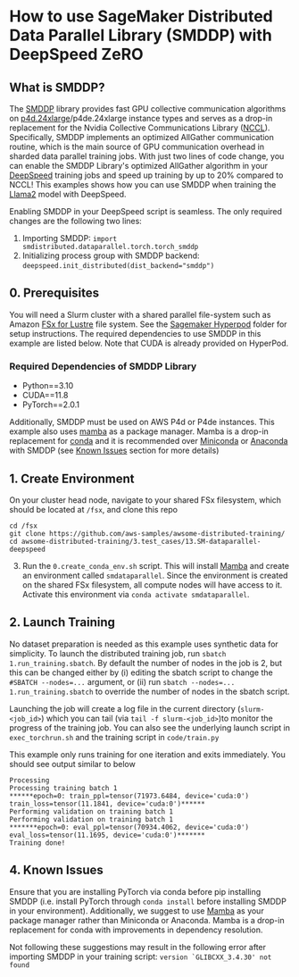 # How to use SageMaker Distributed Data Parallel Library (SMDDP) with DeepSpeed ZeRO

## What is SMDDP?
The [SMDDP](https://docs.aws.amazon.com/sagemaker/latest/dg/data-parallel.html) library provides fast GPU collective communication algorithms on [p4d.24xlarge](https://aws.amazon.com/ec2/instance-types/p4/)/p4de.24xlarge instance types and serves as a drop-in replacement for the Nvidia Collective Communications Library ([NCCL](https://developer.nvidia.com/nccl)).  Specifically, SMDDP implements an optimized AllGather communication routine, which is the main source of GPU communication overhead in sharded data parallel training jobs.  With just two lines of code change, you can enable the SMDDP Library's optimized AllGather algorithm in your [DeepSpeed](https://github.com/microsoft/DeepSpeed) training jobs and speed up training by up to 20% compared to NCCL!  This examples shows how you can use SMDDP when training the [Llama2](https://ai.meta.com/llama/) model with DeepSpeed.  

Enabling SMDDP in your DeepSpeed script is seamless.  The only required changes are the following two lines:
1. Importing SMDDP: `import smdistributed.dataparallel.torch.torch_smddp`
2. Initializing process group with SMDDP backend: `deepspeed.init_distributed(dist_backend="smddp")`

## 0. Prerequisites
You will need a Slurm cluster with a shared parallel file-system such as Amazon [FSx for Lustre](https://docs.aws.amazon.com/fsx/latest/LustreGuide/getting-started.html) file system.  See the [Sagemaker Hyperpod](https://github.com/aws-samples/awsome-distributed-training/tree/main/1.architectures/5.sagemaker-hyperpod) folder for setup instructions. The required dependencies to use SMDDP in this example are listed below.  Note that CUDA is already provided on HyperPod.

### Required Dependencies of SMDDP Library
* Python==3.10
* CUDA==11.8
* PyTorch==2.0.1

Additionally, SMDDP must be used on AWS P4d or P4de instances.  This example also uses [mamba](https://github.com/mamba-org/mamba) as a package manager.  Mamba is a drop-in replacement for [conda](https://conda.io/projects/conda/en/latest/index.html) and it is recommended over [Miniconda](https://docs.conda.io/projects/miniconda/en/latest/) or [Anaconda](https://www.anaconda.com/) with SMDDP (see [Known Issues](#4-known-issues) section for more details)

## 1. Create Environment 
On your cluster head node, navigate to your shared FSx filesystem, which should be located at `/fsx`, and clone this repo
```
cd /fsx
git clone https://github.com/aws-samples/awsome-distributed-training/
cd awsome-distributed-training/3.test_cases/13.SM-dataparallel-deepspeed
```
3. Run the `0.create_conda_env.sh` script.  This will install [Mamba](https://github.com/mamba-org/mamba) and create an environment called `smdataparallel`.   Since the environment is created on the shared FSx filesystem, all compute nodes will have access to it.  Activate this environment via `conda activate smdataparallel`.

## 2. Launch Training
No dataset preparation is needed as this example uses synthetic data for simplicity. To launch the distributed training job, run `sbatch 1.run_training.sbatch`. By default the number of nodes in the job is 2, but this can be changed either by (i) editing the sbatch script to change the `#SBATCH --nodes=...` argument, or (ii) run `sbatch --nodes=... 1.run_training.sbatch` to override the number of nodes in the sbatch script.

Launching the job will create a log file in the current directory (`slurm-<job_id>`)  which you can tail (via `tail -f slurm-<job_id>`)to monitor the progress of the training job.  You can also see the underlying launch script in `exec_torchrun.sh` and the training script in `code/train.py`

This example only runs training for one iteration and exits immediately.  You should see output similar to below
```
Processing
Processing training batch 1
******epoch=0: train_ppl=tensor(71973.6484, device='cuda:0') train_loss=tensor(11.1841, device='cuda:0')******
Performing validation on training batch 1
Performing validation on training batch 1
*******epoch=0: eval_ppl=tensor(70934.4062, device='cuda:0') eval_loss=tensor(11.1695, device='cuda:0')*******
Training done!
```
## 4. Known Issues
Ensure that you are installing PyTorch via conda before pip installing SMDDP (i.e. install PyTorch through `conda install` before installing SMDDP in your environment).  Additionally, we suggest to use [Mamba](https://github.com/mamba-org/mamba) as your package manager rather than Miniconda or Anaconda.  Mamba is a drop-in replacement for conda with improvements in dependency resolution.

Not following these suggestions may result in the following error after importing SMDDP in your training script: ``version `GLIBCXX_3.4.30' not found``

